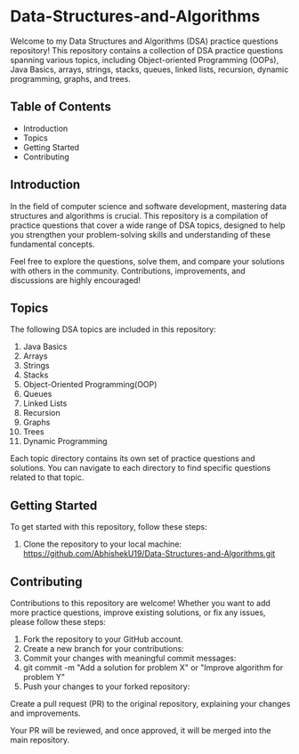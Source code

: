 # Data-Structures-and-Algorithms
Welcome to my Data Structures and Algorithms (DSA) practice questions repository! This repository contains a collection of DSA practice questions spanning various topics, including Object-oriented Programming (OOPs), Java Basics, arrays, strings, stacks, queues, linked lists, recursion, dynamic programming, graphs, and trees.

## Table of Contents

- Introduction
- Topics
- Getting Started
- Contributing


## Introduction

In the field of computer science and software development, mastering data structures and algorithms is crucial. This repository is a compilation of practice questions that cover a wide range of DSA topics, designed to help you strengthen your problem-solving skills and understanding of these fundamental concepts.

Feel free to explore the questions, solve them, and compare your solutions with others in the community. Contributions, improvements, and discussions are highly encouraged!

## Topics

The following DSA topics are included in this repository:
1. Java Basics
2. Arrays
3. Strings
4. Stacks
5. Object-Oriented Programming(OOP)
6. Queues
7. Linked Lists
8. Recursion
9. Graphs
10. Trees
11. Dynamic Programming

Each topic directory contains its own set of practice questions and solutions. You can navigate to each directory to find specific questions related to that topic.

## Getting Started

To get started with this repository, follow these steps:

1. Clone the repository to your local machine:
   https://github.com/AbhishekU19/Data-Structures-and-Algorithms.git

## Contributing

Contributions to this repository are welcome! Whether you want to add more practice questions, improve existing solutions, or fix any issues, please follow these steps:

1. Fork the repository to your GitHub account.
2. Create a new branch for your contributions:
3. Commit your changes with meaningful commit messages:
4. git commit -m "Add a solution for problem X" or "Improve algorithm for problem Y"
5. Push your changes to your forked repository:

Create a pull request (PR) to the original repository, explaining your changes and improvements.

Your PR will be reviewed, and once approved, it will be merged into the main repository.
